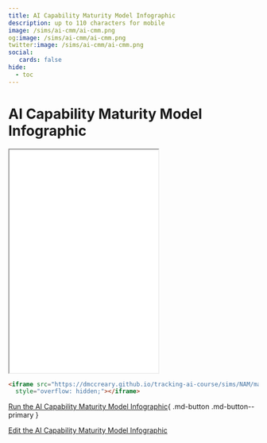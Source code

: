 ```yaml
---
title: AI Capability Maturity Model Infographic
description: up to 110 characters for mobile
image: /sims/ai-cmm/ai-cmm.png
og:image: /sims/ai-cmm/ai-cmm.png
twitter:image: /sims/ai-cmm/ai-cmm.png
social:
   cards: false
hide:
  - toc
---
```

# AI Capability Maturity Model Infographic

<iframe src="./main.html" height="450px" scrolling="no"
  style="overflow: hidden;"></iframe>

```html
<iframe src="https://dmccreary.github.io/tracking-ai-course/sims/NAM/main.html"  height="450px" scrolling="no"
  style="overflow: hidden;"></iframe>
```

[Run the AI Capability Maturity Model Infographic](./main.html){ .md-button .md-button--primary }

[Edit the AI Capability Maturity Model Infographic](https://editor.p5js.org/dmccreary/sketches/s23N7sZtb)